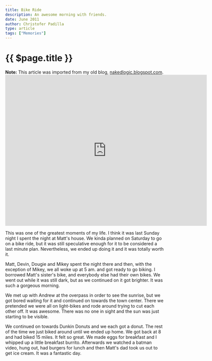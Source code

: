 ```yaml
---
title: Bike Ride
description: An awesome morning with friends.
date: June 2011
author: Christofer Padilla
type: article
tags: ["Memories"]
---
```


# {{ $page.title }}

<div class="info"><b>Note:</b> This article was imported from my old blog, <a href="http://nakedlogic.blogspot.com/2011/06/bike-ride.html">nakedlogic.blogspot.com</a>.</div>

<div class="resp-container">
  <iframe class="resp-iframe" title="vimeo-player" src="https://player.vimeo.com/video/24584722" width="640" height="480" frameborder="0" allowfullscreen></iframe>
</div>

This was one of the greatest moments of my life. I think it was last Sunday night I spent the night at Matt's house. We kinda planned on Saturday to go on a bike ride, but it was still speculative enough for it to be considered a last minute plan. Nevertheless, we ended up doing it and it was totally worth it.

Matt, Devin, Dougie and Mikey spent the night there and then, with the exception of Mikey, we all woke up at 5 am. and got ready to go biking. I borrowed Matt's sister's bike, and everybody else had their own bikes. We went out while it was still dark, but as we continued on it got brighter. It was such a gorgeous morning.

We met up with Andrew at the overpass in order to see the sunrise, but we got bored waiting for it and continued on towards the town center. There we pretended we were all on light-bikes and rode around trying to cut each other off. It was awesome. There was no one in sight and the sun was just starting to be visible.

We continued on towards Dunkin Donuts and we each got a donut. The rest of the time we just biked around until we ended up home. We got back at 8 and had biked 15 miles. It felt so great. We made eggs for breakfast and I whipped up a little breakfast burrito. Afterwards we watched a batman video, hung out, had burgers for lunch and then Matt's dad took us out to get ice cream. It was a fantastic day.

<TagLinks />

<Comments />
